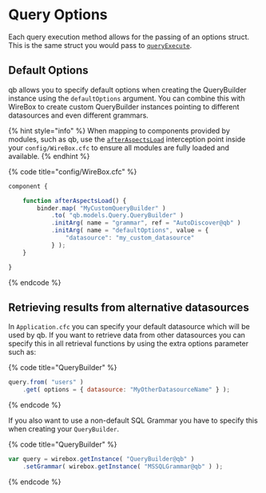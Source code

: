 # Query Options

Each query execution method allows for the passing of an options struct. This is the same struct you would pass to [`queryExecute`](https://cfdocs.org/queryexecute).

## Default Options

qb allows you to specify default options when creating the QueryBuilder instance using the `defaultOptions` argument. You can combine this with WireBox to create custom QueryBuilder instances pointing to different datasources and even different grammars.

{% hint style="info" %}
When mapping to components provided by modules, such as qb, use the [`afterAspectsLoad`](https://coldbox.ortusbooks.com/digging-deeper/interceptors/core-interception-points/application-life-cycle-events) interception point inside your `config/WireBox.cfc` to ensure all modules are fully loaded and available.
{% endhint %}

{% code title="config/WireBox.cfc" %}
```javascript
component {

    function afterAspectsLoad() {
        binder.map( "MyCustomQueryBuilder" )
            .to( "qb.models.Query.QueryBuilder" )
            .initArg( name = "grammar", ref = "AutoDiscover@qb" )
            .initArg( name = "defaultOptions", value = {
                "datasource": "my_custom_datasource" 
            } );
    }

}
```
{% endcode %}

## Retrieving results from alternative datasources

In `Application.cfc` you can specify your default datasource which will be used by qb. If you want to retrieve data from other datasources you can specify this in all retrieval functions by using the extra options parameter such as:

{% code title="QueryBuilder" %}
```javascript
query.from( "users" )
    .get( options = { datasource: "MyOtherDatasourceName" } );
```
{% endcode %}

If you also want to use a non-default SQL Grammar you have to specify this when creating your `QueryBuilder`.

{% code title="QueryBuilder" %}
```javascript
var query = wirebox.getInstance( "QueryBuilder@qb" )
    .setGrammar( wirebox.getInstance( "MSSQLGrammar@qb" ) );
```
{% endcode %}

